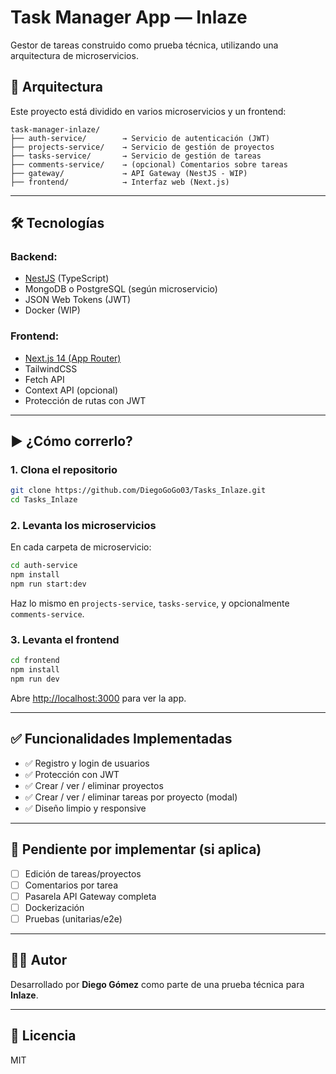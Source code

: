# Task Manager App — Inlaze

Gestor de tareas construido como prueba técnica, utilizando una arquitectura de microservicios.

## 🧱 Arquitectura

Este proyecto está dividido en varios microservicios y un frontend:

```
task-manager-inlaze/
├── auth-service/        → Servicio de autenticación (JWT)
├── projects-service/    → Servicio de gestión de proyectos
├── tasks-service/       → Servicio de gestión de tareas
├── comments-service/    → (opcional) Comentarios sobre tareas
├── gateway/             → API Gateway (NestJS - WIP)
├── frontend/            → Interfaz web (Next.js)
```

---

## 🛠️ Tecnologías

### Backend:

- [NestJS](https://nestjs.com/) (TypeScript)
- MongoDB o PostgreSQL (según microservicio)
- JSON Web Tokens (JWT)
- Docker (WIP)

### Frontend:

- [Next.js 14 (App Router)](https://nextjs.org/)
- TailwindCSS
- Fetch API
- Context API (opcional)
- Protección de rutas con JWT

---

## ▶️ ¿Cómo correrlo?

### 1. Clona el repositorio

```bash
git clone https://github.com/DiegoGoGo03/Tasks_Inlaze.git
cd Tasks_Inlaze
```

### 2. Levanta los microservicios

En cada carpeta de microservicio:

```bash
cd auth-service
npm install
npm run start:dev
```

Haz lo mismo en `projects-service`, `tasks-service`, y opcionalmente `comments-service`.

### 3. Levanta el frontend

```bash
cd frontend
npm install
npm run dev
```

Abre [http://localhost:3000](http://localhost:3000) para ver la app.

---

## ✅ Funcionalidades Implementadas

- ✅ Registro y login de usuarios
- ✅ Protección con JWT
- ✅ Crear / ver / eliminar proyectos
- ✅ Crear / ver / eliminar tareas por proyecto (modal)
- ✅ Diseño limpio y responsive

---

## 🧩 Pendiente por implementar (si aplica)

- [ ] Edición de tareas/proyectos
- [ ] Comentarios por tarea
- [ ] Pasarela API Gateway completa
- [ ] Dockerización
- [ ] Pruebas (unitarias/e2e)

---

## 👨‍💻 Autor

Desarrollado por **Diego Gómez** como parte de una prueba técnica para **Inlaze**.

---

## 📄 Licencia

MIT
